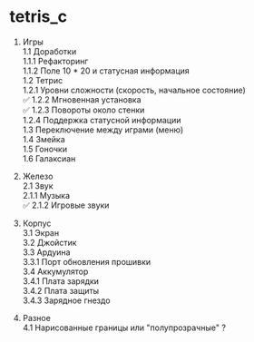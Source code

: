 # tetris_c

1. Игры  
1.1 Доработки  
1.1.1 Рефакторинг  
1.1.2 Поле 10 * 20 и статусная информация  
1.2 Тетрис  
1.2.1 Уровни сложности (скорость, начальное состояние)  
✅ 1.2.2 Мгновенная установка  
✅ 1.2.3 Повороты около стенки  
1.2.4 Поддержка статусной информации  
1.3 Переключение между играми (меню)  
1.4 Змейка  
1.5 Гоночки  
1.6 Галаксиан  

2. Железо  
2.1 Звук  
2.1.1 Музыка  
✅ 2.1.2 Игровые звуки

3. Корпус  
3.1 Экран  
3.2 Джойстик  
3.3 Ардуина  
3.3.1 Порт обновления прошивки  
3.4 Аккумулятор  
3.4.1 Плата зарядки  
3.4.2 Плата защиты  
3.4.3 Зарядное гнездо  

4. Разное  
4.1 Нарисованные границы или "полупрозрачные" ?  
